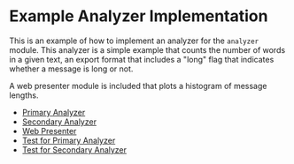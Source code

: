 # Example Analyzer Implementation

This is an example of how to implement an analyzer for the `analyzer` module. This analyzer is a simple example that counts the number of words in a given text, an export format that includes a "long"
flag that indicates whether a message is long or not.

A web presenter module is included that plots a histogram of
message lengths.

- [Primary Analyzer](./example_base/__init__.py)
- [Secondary Analyzer](./example_report/__init__.py)
- [Web Presenter](./example_web/__init__.py)
- [Test for Primary Analyzer](./example_base/test_example_base.py)
- [Test for Secondary Analyzer](./example_report/test_example_report.py)
